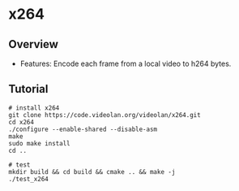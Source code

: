 # x264

## Overview

+ Features: Encode each frame from a local video to h264 bytes.

## Tutorial

```shell
# install x264
git clone https://code.videolan.org/videolan/x264.git
cd x264
./configure --enable-shared --disable-asm
make
sudo make install
cd ..

# test
mkdir build && cd build && cmake .. && make -j
./test_x264
```
